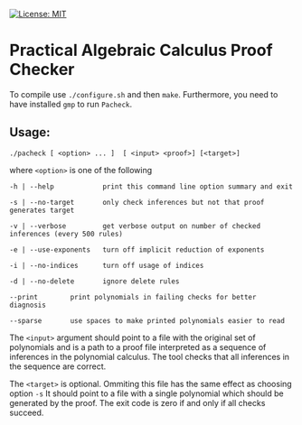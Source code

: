 [![License: MIT](https://img.shields.io/badge/License-MIT-yellow.svg)](https://opensource.org/licenses/MIT)

Practical Algebraic Calculus Proof Checker
=================================================

To compile use `./configure.sh` and then `make`.
Furthermore, you need to have installed `gmp` to run `Pacheck`.


Usage: 
----------------------------------
`./pacheck [ <option> ... ]  [ <input> <proof>] [<target>]`

where `<option>` is one of the following

  `-h | --help            print this command line option summary and exit`  

  `-s | --no-target       only check inferences but not that proof generates target`  

  `-v | --verbose         get verbose output on number of checked inferences (every 500 rules)`  

  `-e | --use-exponents   turn off implicit reduction of exponents`  

  `-i | --no-indices      turn off usage of indices`   

  `-d | --no-delete       ignore delete rules`  

  `--print        print polynomials in failing checks for better diagnosis`  

  `--sparse       use spaces to make printed polynomials easier to read`  

The `<input>` argument should point to a file with the
original set of polynomials and <proof> is a path to a proof file
interpreted as a sequence of inferences in the polynomial calculus.
The tool checks that all inferences in the sequence are correct.

The `<target>` is optional. Ommiting this file has the same effect as choosing option `-s`
It should point to a file with a single polynomial which
should be generated by the proof.
The exit code is zero if and only if all checks succeed.
